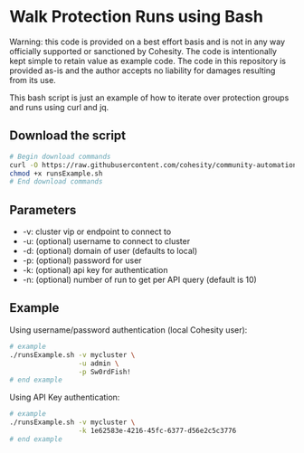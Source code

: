 # Walk Protection Runs using Bash

Warning: this code is provided on a best effort basis and is not in any way officially supported or sanctioned by Cohesity. The code is intentionally kept simple to retain value as example code. The code in this repository is provided as-is and the author accepts no liability for damages resulting from its use.

This bash script is just an example of how to iterate over protection groups and runs using curl and jq.

## Download the script

```bash
# Begin download commands
curl -O https://raw.githubusercontent.com/cohesity/community-automation-samples/main/bash/runsExample/runsExample.sh
chmod +x runsExample.sh
# End download commands
```

## Parameters

* -v: cluster vip or endpoint to connect to
* -u: (optional) username to connect to cluster
* -d: (optional) domain of user (defaults to local)
* -p: (optional) password for user
* -k: (optional) api key for authentication
* -n: (optional) number of run to get per API query (default is 10)

## Example

Using username/password authentication (local Cohesity user):

```bash
# example
./runsExample.sh -v mycluster \
                 -u admin \
                 -p Sw0rdFish!
# end example
```

Using API Key authentication:

```bash
# example
./runsExample.sh -v mycluster \
                 -k 1e62583e-4216-45fc-6377-d56e2c5c3776
# end example
```
